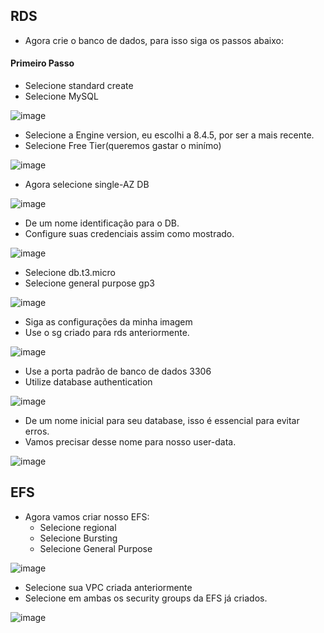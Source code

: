 ## RDS
- Agora crie o banco de dados, para isso siga os passos abaixo:

#### Primeiro Passo
- Selecione standard create
- Selecione MySQL

![image](https://github.com/user-attachments/assets/ce1eb8c7-971f-4117-bad6-aaca43b1909f)

- Selecione a Engine version, eu escolhi a 8.4.5, por ser a mais recente.
- Selecione Free Tier(queremos gastar o minímo)

![image](https://github.com/user-attachments/assets/f92a855c-3136-494f-b597-a6c90935d9b3)

- Agora selecione single-AZ DB

![image](https://github.com/user-attachments/assets/c3c0a91d-8773-48ef-8410-9efe16471b2a)

- De um nome identificação para o DB.
- Configure suas credenciais assim como mostrado.

![image](https://github.com/user-attachments/assets/d1fd3051-103b-492b-a786-9c78d28dfc8d)

- Selecione db.t3.micro
- Selecione general purpose gp3

![image](https://github.com/user-attachments/assets/eb975410-363d-4745-a8bb-bd4885b1f750)

- Siga as configurações da minha imagem
- Use o sg criado para rds anteriormente.

![image](https://github.com/user-attachments/assets/846eb901-74fe-485a-a345-c56d27017a83)

- Use a porta padrão de banco de dados 3306
- Utilize database authentication

![image](https://github.com/user-attachments/assets/ab141585-3238-436a-85e7-b3b00ce60f5a)

- De um nome inicial para seu database, isso é essencial para evitar erros.
- Vamos precisar desse nome para nosso user-data.

![image](https://github.com/user-attachments/assets/ac195562-3f4f-46fb-9fea-1e714cb9b292)


## EFS
- Agora vamos criar nosso EFS:
    - Selecione regional
    - Selecione Bursting
    - Selecione General Purpose

![image](https://github.com/user-attachments/assets/f2a147ab-fb8c-47eb-a73b-9a1f73b85145)

- Selecione sua VPC criada anteriormente
- Selecione em ambas os security groups da EFS já criados.

![image](https://github.com/user-attachments/assets/7c55a5e2-fcf1-422e-a6eb-9a72ed2d852d)
